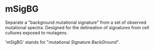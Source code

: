 # mSigBG

Separate a "background mutational signature" from a set of observed mutational
spectra. Designed for the delineation of signatures from cell cultures exposed 
to mutagens. 

'mSigBG' stands for "*m*utational *S*ignature *B*ack*G*round".
